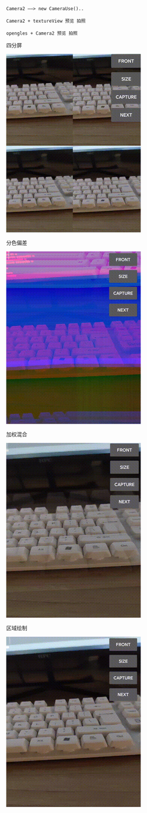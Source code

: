 ```
Camera2 ——> new CameraUse()..

Camera2 + textureView 预览 拍照

opengles + Camera2 预览 拍照
```
四分屏

![Image text](https://github.com/ABCDQ123/opengltest/blob/main/lib_camera/image/split.gif)

分色偏差

![Image text](https://github.com/ABCDQ123/opengltest/blob/main/lib_camera/image/offset.gif)

加权混合

![Image text](https://github.com/ABCDQ123/opengltest/blob/main/lib_camera/image/mix.gif)

区域绘制

![Image text](https://github.com/ABCDQ123/opengltest/blob/main/lib_camera/image/circle.gif)

